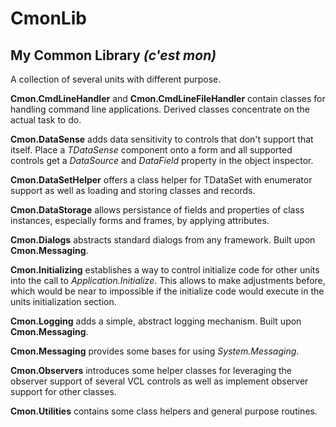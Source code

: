 # CmonLib
## My Common Library _(c'est mon)_

A collection of several units with different purpose.

**Cmon.CmdLineHandler** and **Cmon.CmdLineFileHandler** contain classes for handling command line applications. Derived classes concentrate on the actual task to do.

**Cmon.DataSense** adds data sensitivity to controls that don't support that itself. Place a _TDataSense_ component onto a form and all supported controls get a _DataSource_ and _DataField_ property in the object inspector.

**Cmon.DataSetHelper** offers a class helper for TDataSet with enumerator support as well as loading and storing classes and records.

**Cmon.DataStorage** allows persistance of fields and properties of class instances, especially forms and frames, by applying attributes.

**Cmon.Dialogs** abstracts standard dialogs from any framework. Built upon **Cmon.Messaging**.

**Cmon.Initializing** establishes a way to control initialize code for other units into the call to _Application.Initialize_. This allows to make adjustments before, which would be near to impossible if the initialize code would execute in the units initialization section.

**Cmon.Logging** adds a simple, abstract logging mechanism. Built upon **Cmon.Messaging**.

**Cmon.Messaging** provides some bases for using _System.Messaging_.

**Cmon.Observers** introduces some helper classes for leveraging the observer support of several VCL controls as well as implement observer support for other classes.

**Cmon.Utilities** contains some class helpers and general purpose routines.
